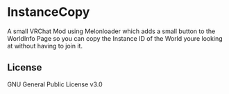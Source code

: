 # InstanceCopy

A small VRChat Mod using Melonloader which adds a small button to the WorldInfo Page so you can copy the Instance ID of the World youre looking at without having to join it.

## License

GNU General Public License v3.0
